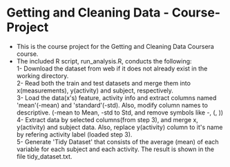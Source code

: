 # Getting and Cleaning Data - Course-Project
* This is the course project for the Getting and Cleaning Data Coursera course.
* The included R script, run_analysis.R, conducts the following:</br>
1- Download the dataset from web if it does not already exist in the working directory.</br>
2- Read both the train and test datasets and merge them into x(measurements), y(activity) and subject, respectively.</br>
3- Load the data(x's) feature, activity info and extract columns named 'mean'(-mean) and 'standard'(-std). Also, modify column names to descriptive. (-mean to Mean, -std to Std, and remove symbols like -, (, ))</br>
4- Extract data by selected columns(from step 3), and merge x, y(activity) and subject data. Also, replace y(activity) column to it's name by refering activity label (loaded step 3).</br>
5- Generate 'Tidy Dataset' that consists of the average (mean) of each variable for each subject and each activity. The result is shown in the file tidy_dataset.txt.
